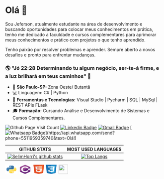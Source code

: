 # Olá 👋

Sou Jeferson, atualmente estudante na área de desenvolvimento e buscando oportunidades para colocar meus conhecimentos em prática, tenho me dedicado a faculdade e cursos complementares para aprimorar meus conhecimentos e prático com projetos o que tenho aprendido. 

Tenho paixão por resolver problemas e aprender. Sempre aberto a novos desafios e pronto para enfrentar mudanças.

### 🌎 "Jó 22:28 Determinando tu algum negócio, ser-te-á firme, e a luz brilhará em teus caminhos" 🙏 


- 📍  **São Paulo-SP:** Zona Oeste/ Butantã
- 💻 Linguagem: C# | Python 
- 🔧 **Ferramentas e Tecnologias:** Visual Studio | Pycharm | SQL | MySql | REST APIs FLask
- 🎓 **Formação:** Cursando Análise e Desenvolvimento de Sistemas e Cursos Complementares.

![Github Page Visit Count](https://komarev.com/ghpvc/?username=Jeferson-Oliveiraa) [![Linkedin Badge](https://img.shields.io/badge/-Jeferson%20Oliveira-6633cc?style=flat-square&logo=Linkedin&logoColor=white&link=https://www.linkedin.com/in/jeferson-oliveiraa)](https://www.linkedin.com/in/jeferson-oliveiraa)   [![Gmail Badge](https://img.shields.io/badge/-Jeferson143@hotmail.com-6633cc?style=flat-square&logo=Gmail&logoColor=white&link=mailto:Jeferson143@hotmail.com)](mailto:Jeferson143@hotmail.com)  [![Whatsapp Badge](https://img.shields.io/badge/-Whatsapp-4CA143?style=flat-square&labelColor=4CA143&logo=whatsapp&logoColor=white&link=https://api.whatsapp.com/send?phone=5511959359740&text=Olá!)](https://api.whatsapp.com/send?phone=5511959359740&text=Olá!)

|GITHUB STATS|MOST USED LANGUAGES|
|:---:|:---:|
|[![SelimHorri's github stats](https://github-readme-stats.vercel.app/api?username=Jeferson-Oliveiraa&count_private=true&show_icons=true&theme=tokyonight)](https://github.com/Jeferson-Oliveiraa/github-readme-stats)|[![Top Langs](https://github-readme-stats.vercel.app/api/top-langs/?username=Jeferson-Oliveiraa&hide=Rich%20Text%20Format,scheme,xml,shell,yaml,haml,php,json,css,javascript,vim%20script&langs_count=10&&exclude_repo=blueprintcode-scalatra-wip-temp-example-2018-02-01,blueprintcode-react-wip-temp-example-2018-02-01,javascript-playground-wip-temp-examples&layout=compact&theme=tokyonight)](https://github.com/Jeferson-Oliveiraa/github-readme-stats)

<img alt="Jeferson-Oliveiraa-Python" height="30" width="40" src="https://raw.githubusercontent.com/devicons/devicon/master/icons/python/python-original.svg"> <img height="30" width="40" src="https://raw.githubusercontent.com/devicons/devicon/master/icons/csharp/csharp-original.svg"> <img alt="Jeferson-Oliveiraa-HTML" height="30" width="40" src="https://raw.githubusercontent.com/devicons/devicon/master/icons/html5/html5-original.svg"><img alt="Jeferson-Oliveiraa-CSS" height="30" width="40" src="https://raw.githubusercontent.com/devicons/devicon/master/icons/css3/css3-original.svg"> <a href="https://github.com/">
          <img src="https://upload.wikimedia.org/wikipedia/commons/9/95/Font_Awesome_5_brands_github.svg" width="30" height="30"/> 
